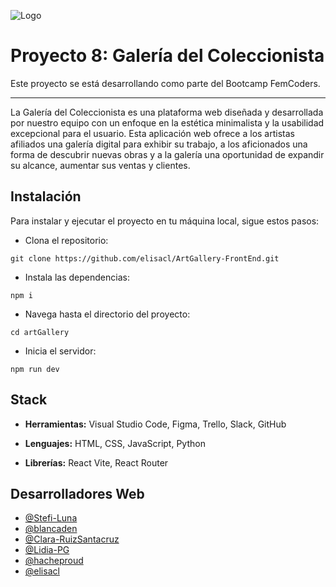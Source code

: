![Logo](https://i.postimg.cc/sgnKVzVD/logo1-2.jpg)


# Proyecto 8: Galería del Coleccionista

Este proyecto se está desarrollando como parte del Bootcamp FemCoders.

***
La Galería del Coleccionista es una plataforma web diseñada y desarrollada por nuestro equipo con un enfoque en la estética minimalista y la usabilidad excepcional para el usuario. Esta aplicación web ofrece a los artistas afiliados una galería digital para exhibir su trabajo, a los aficionados una forma de descubrir nuevas obras y a la galería una oportunidad de expandir su alcance, aumentar sus ventas y clientes.


## Instalación

Para instalar y ejecutar el proyecto en tu máquina local, sigue estos pasos:

- Clona el repositorio:
```
git clone https://github.com/elisacl/ArtGallery-FrontEnd.git
```

- Instala las dependencias: 
```
npm i
```

- Navega hasta el directorio del proyecto:
```
cd artGallery
```

- Inicia el servidor:
```
npm run dev
```

    
## Stack

- **Herramientas:** Visual Studio Code, Figma, Trello, Slack, GitHub

- **Lenguajes:** HTML, CSS, JavaScript, Python 

- **Librerías:** React Vite, React Router


## Desarrolladores Web

- [@Stefi-Luna](https://github.com/Stefi-Luna)
- [@blancaden](https://github.com/blancaden)
- [@Clara-RuizSantacruz](https://github.com/Clara-RuizSantacruz)
- [@Lidia-PG](https://github.com/Lidia-PG)
- [@hacheproud](https://github.com/hacheproud)
- [@elisacl](https://github.com/elisacl)

